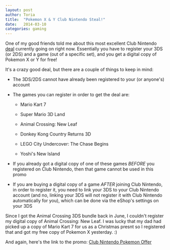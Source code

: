 ```yaml
---
layout:	post
author:	Toria
title:	"Pokemon X & Y Club Nintendo Steal!"
date:	2014-03-10
categories: gaming
---
```


One of my good friends told me about this most excellent Club Nintendo [deal][pokelink] currently going on right now. Essentially you have to register your 3DS (or 2DS) and a game (out of a specific set), and you get a digital copy of Pokemon X or Y for free!

It's a crazy good deal, but there are a couple of things to keep in mind:

- The 3DS/2DS cannot have already been registered to your (or anyone's) account

- The games you can register in order to get the deal are:

	- Mario Kart 7

	- Super Mario 3D Land

	- Animal Crossing: New Leaf

	- Donkey Kong Country Returns 3D

	- LEGO City Undercover: The Chase Begins

	- Yoshi's New Island

- If you already got a digital copy of one of these games *BEFORE* you registered on Club Nintendo, then that game cannot be used in this promo

- If you are buying a digital copy of a game *AFTER* joining Club Nintendo, in order to register it, you need to link your 3DS to your Club Nintendo account (and no, linking your 3DS will not register it with Club Nintendo automatically for you), which can be done via the eShop's settings on your 3DS

Since I got the Animal Crossing 3DS bundle back in June, I couldn't register my digital copy of Animal Crossing: New Leaf. I was lucky that my dad had picked up a copy of Mario Kart 7 for us as a Christmas presnt so I registered that and got my free copy of Pokemon X yesterday. :)

And again, here's the link to the promo: [Club Nintendo Pokemon Offer][pokelink]

[pokelink]:	http://club2.nintendo.com/3ds-pokemon-promo/
